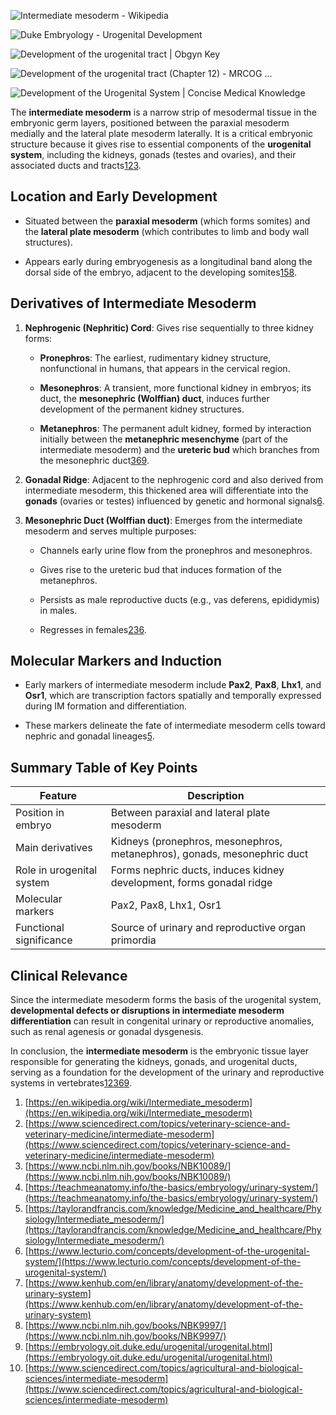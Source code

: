 ![Intermediate mesoderm - Wikipedia](https://d2u1z1lopyfwlx.cloudfront.net/thumbnails/1fe22731-f4c8-54d8-94c9-61220bfb9bb4/01a84265-e09c-5682-92ce-681c89a1afe2.jpg)

![Duke Embryology - Urogenital Development](https://d2u1z1lopyfwlx.cloudfront.net/thumbnails/6713f746-f64a-5e80-ab90-14ec317ca6d7/201af9bf-371c-5043-ac2f-e97d61ab5967.jpg)

![Development of the urogenital tract | Obgyn Key](https://d2u1z1lopyfwlx.cloudfront.net/thumbnails/70a4c290-8e66-5507-b514-091bb0905b15/bc484d1d-58d4-5cda-9484-65579c04ad12.jpg)

![Development of the urogenital tract (Chapter 12) - MRCOG ...](https://d2u1z1lopyfwlx.cloudfront.net/thumbnails/5a56c490-6f86-56e4-828a-23867c6c44de/f326c39e-cda3-5583-bc50-43a08b1b3c88.jpg)

![Development of the Urogenital System | Concise Medical Knowledge](https://d2u1z1lopyfwlx.cloudfront.net/thumbnails/fb60972d-dc5a-5847-88a6-e44b8b683b05/2121b97a-8fdd-550d-97e7-d48da33a7973.jpg)

The **intermediate mesoderm** is a narrow strip of mesodermal tissue in the embryonic germ layers, positioned between the paraxial mesoderm medially and the lateral plate mesoderm laterally. It is a critical embryonic structure because it gives rise to essential components of the **urogenital system**, including the kidneys, gonads (testes and ovaries), and their associated ducts and tracts[1](https://en.wikipedia.org/wiki/Intermediate_mesoderm)[2](https://www.sciencedirect.com/topics/veterinary-science-and-veterinary-medicine/intermediate-mesoderm)[3](https://www.ncbi.nlm.nih.gov/books/NBK10089/).

## Location and Early Development

- Situated between the **paraxial mesoderm** (which forms somites) and the **lateral plate mesoderm** (which contributes to limb and body wall structures).
    
- Appears early during embryogenesis as a longitudinal band along the dorsal side of the embryo, adjacent to the developing somites[1](https://en.wikipedia.org/wiki/Intermediate_mesoderm)[5](https://taylorandfrancis.com/knowledge/Medicine_and_healthcare/Physiology/Intermediate_mesoderm/)[8](https://www.ncbi.nlm.nih.gov/books/NBK9997/).
    

## Derivatives of Intermediate Mesoderm

1. **Nephrogenic (Nephritic) Cord**: Gives rise sequentially to three kidney forms:
    
    - **Pronephros**: The earliest, rudimentary kidney structure, nonfunctional in humans, that appears in the cervical region.
        
    - **Mesonephros**: A transient, more functional kidney in embryos; its duct, the **mesonephric (Wolffian) duct**, induces further development of the permanent kidney structures.
        
    - **Metanephros**: The permanent adult kidney, formed by interaction initially between the **metanephric mesenchyme** (part of the intermediate mesoderm) and the **ureteric bud** which branches from the mesonephric duct[3](https://www.ncbi.nlm.nih.gov/books/NBK10089/)[6](https://www.lecturio.com/concepts/development-of-the-urogenital-system/)[9](https://embryology.oit.duke.edu/urogenital/urogenital.html).
        
2. **Gonadal Ridge**: Adjacent to the nephrogenic cord and also derived from intermediate mesoderm, this thickened area will differentiate into the **gonads** (ovaries or testes) influenced by genetic and hormonal signals[6](https://www.lecturio.com/concepts/development-of-the-urogenital-system/).
    
3. **Mesonephric Duct (Wolffian duct)**: Emerges from the intermediate mesoderm and serves multiple purposes:
    
    - Channels early urine flow from the pronephros and mesonephros.
        
    - Gives rise to the ureteric bud that induces formation of the metanephros.
        
    - Persists as male reproductive ducts (e.g., vas deferens, epididymis) in males.
        
    - Regresses in females[2](https://www.sciencedirect.com/topics/veterinary-science-and-veterinary-medicine/intermediate-mesoderm)[3](https://www.ncbi.nlm.nih.gov/books/NBK10089/)[6](https://www.lecturio.com/concepts/development-of-the-urogenital-system/).
        

## Molecular Markers and Induction

- Early markers of intermediate mesoderm include **Pax2**, **Pax8**, **Lhx1**, and **Osr1**, which are transcription factors spatially and temporally expressed during IM formation and differentiation.
    
- These markers delineate the fate of intermediate mesoderm cells toward nephric and gonadal lineages[5](https://taylorandfrancis.com/knowledge/Medicine_and_healthcare/Physiology/Intermediate_mesoderm/).
    

## Summary Table of Key Points

|Feature|Description|
|---|---|
|Position in embryo|Between paraxial and lateral plate mesoderm|
|Main derivatives|Kidneys (pronephros, mesonephros, metanephros), gonads, mesonephric duct|
|Role in urogenital system|Forms nephric ducts, induces kidney development, forms gonadal ridge|
|Molecular markers|Pax2, Pax8, Lhx1, Osr1|
|Functional significance|Source of urinary and reproductive organ primordia|

## Clinical Relevance

Since the intermediate mesoderm forms the basis of the urogenital system, **developmental defects or disruptions in intermediate mesoderm differentiation** can result in congenital urinary or reproductive anomalies, such as renal agenesis or gonadal dysgenesis.

In conclusion, the **intermediate mesoderm** is the embryonic tissue layer responsible for generating the kidneys, gonads, and urogenital ducts, serving as a foundation for the development of the urinary and reproductive systems in vertebrates[1](https://en.wikipedia.org/wiki/Intermediate_mesoderm)[2](https://www.sciencedirect.com/topics/veterinary-science-and-veterinary-medicine/intermediate-mesoderm)[3](https://www.ncbi.nlm.nih.gov/books/NBK10089/)[6](https://www.lecturio.com/concepts/development-of-the-urogenital-system/)[9](https://embryology.oit.duke.edu/urogenital/urogenital.html).

1. [https://en.wikipedia.org/wiki/Intermediate_mesoderm](https://en.wikipedia.org/wiki/Intermediate_mesoderm)
2. [https://www.sciencedirect.com/topics/veterinary-science-and-veterinary-medicine/intermediate-mesoderm](https://www.sciencedirect.com/topics/veterinary-science-and-veterinary-medicine/intermediate-mesoderm)
3. [https://www.ncbi.nlm.nih.gov/books/NBK10089/](https://www.ncbi.nlm.nih.gov/books/NBK10089/)
4. [https://teachmeanatomy.info/the-basics/embryology/urinary-system/](https://teachmeanatomy.info/the-basics/embryology/urinary-system/)
5. [https://taylorandfrancis.com/knowledge/Medicine_and_healthcare/Physiology/Intermediate_mesoderm/](https://taylorandfrancis.com/knowledge/Medicine_and_healthcare/Physiology/Intermediate_mesoderm/)
6. [https://www.lecturio.com/concepts/development-of-the-urogenital-system/](https://www.lecturio.com/concepts/development-of-the-urogenital-system/)
7. [https://www.kenhub.com/en/library/anatomy/development-of-the-urinary-system](https://www.kenhub.com/en/library/anatomy/development-of-the-urinary-system)
8. [https://www.ncbi.nlm.nih.gov/books/NBK9997/](https://www.ncbi.nlm.nih.gov/books/NBK9997/)
9. [https://embryology.oit.duke.edu/urogenital/urogenital.html](https://embryology.oit.duke.edu/urogenital/urogenital.html)
10. [https://www.sciencedirect.com/topics/agricultural-and-biological-sciences/intermediate-mesoderm](https://www.sciencedirect.com/topics/agricultural-and-biological-sciences/intermediate-mesoderm)